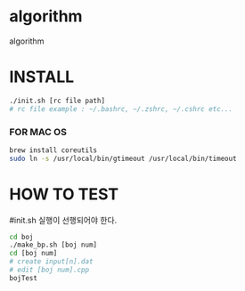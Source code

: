 # algorithm
algorithm

# INSTALL
```bash
./init.sh [rc file path]
# rc file example : ~/.bashrc, ~/.zshrc, ~/.cshrc etc...
```
### FOR  MAC OS
```bash
brew install coreutils
sudo ln -s /usr/local/bin/gtimeout /usr/local/bin/timeout
```

# HOW TO TEST
#init.sh 실행이 선행되어야 한다.
```bash
cd boj
./make_bp.sh [boj num]
cd [boj num]
# create input[n].dat
# edit [boj num].cpp
bojTest
```

